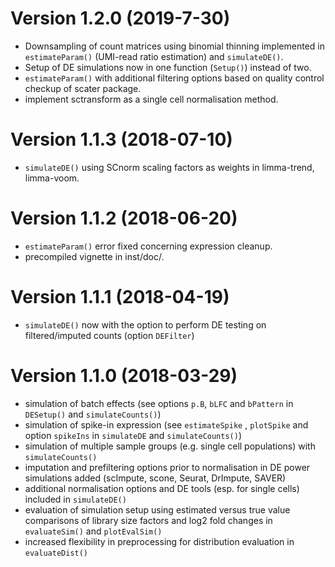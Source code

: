
# Version 1.2.0 (2019-7-30)

* Downsampling of count matrices using binomial thinning implemented in `estimateParam()` (UMI-read ratio estimation) and `simulateDE()`.
* Setup of DE simulations now in one function (`Setup()`) instead of two.
* `estimateParam()` with additional filtering options based on quality control checkup of scater package.
* implement sctransform as a single cell normalisation method.

# Version 1.1.3 (2018-07-10)

* `simulateDE()` using SCnorm scaling factors as weights in limma-trend, limma-voom.

# Version 1.1.2 (2018-06-20)

* `estimateParam()` error fixed concerning expression cleanup.
* precompiled vignette in inst/doc/.

# Version 1.1.1 (2018-04-19)

* `simulateDE()` now with the option to perform DE testing on filtered/imputed counts (option `DEFilter`)

# Version 1.1.0 (2018-03-29)

* simulation of batch effects (see options `p.B`, `bLFC` and `bPattern` in `DESetup()` and `simulateCounts()`)
* simulation of spike-in expression (see `estimateSpike` , `plotSpike` and option `spikeIns` in `simulateDE` and `simulateCounts()`)
* simulation of multiple sample groups (e.g. single cell populations) with `simulateCounts()`
* imputation and prefiltering options prior to normalisation in DE power simulations added (scImpute, scone, Seurat, DrImpute, SAVER)
* additional normalisation options and DE tools (esp. for single cells) included in `simulateDE()`
* evaluation of simulation setup using estimated versus true value comparisons of library size factors and log2 fold changes in `evaluateSim()` and `plotEvalSim()`
* increased flexibility in preprocessing for distribution evaluation in `evaluateDist()`

